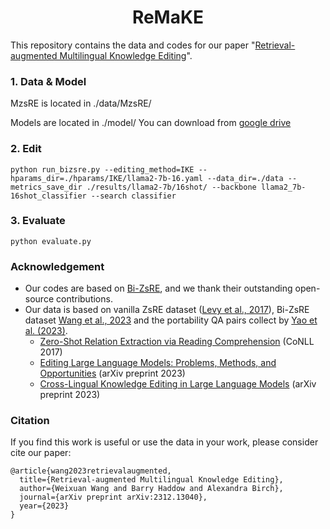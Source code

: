 <div align="center">
<h1>
ReMaKE
</h1>
</div>

This repository contains the data and codes for our paper "[Retrieval-augmented Multilingual Knowledge Editing](https://arxiv.org/abs/2312.13040)".
### 1. Data & Model

MzsRE is located in ./data/MzsRE/

Models are located in ./model/ You can download from [google drive](https://drive.google.com/drive/folders/1uvGMUapE775srRd9GAWyb9o0ENmMU2lo?usp=sharing)

### 2. Edit
```
python run_bizsre.py --editing_method=IKE --hparams_dir=./hparams/IKE/llama2-7b-16.yaml --data_dir=./data --metrics_save_dir ./results/llama2-7b/16shot/ --backbone llama2_7b-16shot_classifier --search classifier
```

### 3. Evaluate
```
python evaluate.py
```
### Acknowledgement
- Our codes are based on [Bi-ZsRE](https://github.com/krystalan/Bi-ZsRE/tree/main), and we thank their outstanding open-source contributions.
- Our data is based on vanilla ZsRE dataset ([Levy et al., 2017](https://aclanthology.org/K17-1034/)), Bi-ZsRE dataset [Wang et al., 2023](https://github.com/krystalan/Bi-ZsRE/tree/main) and the portability QA pairs collect by [Yao et al. (2023)](https://arxiv.org/abs/2305.13172).
    - [Zero-Shot Relation Extraction via Reading Comprehension](https://aclanthology.org/K17-1034/) (CoNLL 2017)
    - [Editing Large Language Models: Problems, Methods, and Opportunities](https://arxiv.org/abs/2305.13172) (arXiv preprint 2023)
    - [Cross-Lingual Knowledge Editing in Large Language Models](https://arxiv.org/abs/2309.08952) (arXiv preprint 2023)


### Citation
If you find this work is useful or use the data in your work, please consider cite our paper:

```
@article{wang2023retrievalaugmented,
  title={Retrieval-augmented Multilingual Knowledge Editing}, 
  author={Weixuan Wang and Barry Haddow and Alexandra Birch},
  journal={arXiv preprint arXiv:2312.13040},
  year={2023}
}
```
